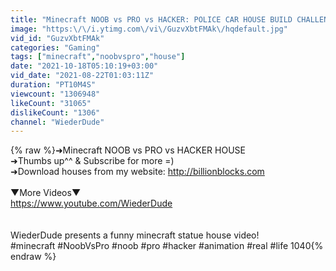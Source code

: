 ```yaml
---
title: "Minecraft NOOB vs PRO vs HACKER: POLICE CAR HOUSE BUILD CHALLENGE in Minecraft \/ Animation"
image: "https:\/\/i.ytimg.com\/vi\/GuzvXbtFMAk\/hqdefault.jpg"
vid_id: "GuzvXbtFMAk"
categories: "Gaming"
tags: ["minecraft","noobvspro","house"]
date: "2021-10-18T05:10:19+03:00"
vid_date: "2021-08-22T01:03:11Z"
duration: "PT10M4S"
viewcount: "1306948"
likeCount: "31065"
dislikeCount: "1306"
channel: "WiederDude"
---
```

{% raw %}➜Minecraft NOOB vs PRO vs HACKER HOUSE<br />➜Thumbs up^^ &amp; Subscribe for more =)<br />➜Download houses from my website: <a rel="nofollow" target="blank" href="http://billionblocks.com">http://billionblocks.com</a><br /><br />▼More Videos▼<br /><a rel="nofollow" target="blank" href="https://www.youtube.com/WiederDude">https://www.youtube.com/WiederDude</a><br /><br /><br />WiederDude presents a funny minecraft statue house video!<br />#minecraft #NoobVsPro #noob #pro #hacker  #animation #real #life 1040{% endraw %}
